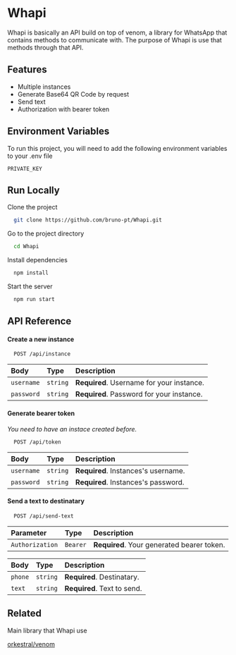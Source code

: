 
# Whapi

Whapi is basically an API build on top of venom, a library for WhatsApp that contains methods to communicate with. The purpose of Whapi is use that methods through that API.



## Features

- Multiple instances
- Generate Base64 QR Code by request
- Send text
- Authorization with bearer token


## Environment Variables

To run this project, you will need to add the following environment variables to your .env file

`PRIVATE_KEY`



## Run Locally

Clone the project

```bash
  git clone https://github.com/bruno-pt/Whapi.git
```

Go to the project directory

```bash
  cd Whapi
```

Install dependencies

```bash
  npm install
```

Start the server

```bash
  npm run start
```

## API Reference

#### Create a new instance

```http
  POST /api/instance
```

| Body | Type     | Description                |
| :-------- | :------- | :------------------------- |
| `username` | `string` | **Required**. Username for your instance. |
| `password` | `string` | **Required**. Password for your instance. |


#### Generate bearer token
*You need to have an instace created before.*

```http
  POST /api/token
```
| Body | Type     | Description                       |
| :-------- | :------- | :-------------------------------- |
| `username` | `string` | **Required**. Instances's username. |
| `password` | `string` | **Required**. Instances's password. |


#### Send a text to destinatary

```http
  POST /api/send-text
```
| Parameter | Type     | Description                       |
| :-------- | :------- | :-------------------------------- |
| `Authorization` | `Bearer` | **Required**. Your generated bearer token. |

| Body | Type     | Description                       |
| :-------- | :------- | :-------------------------------- |
| `phone` | `string` | **Required**. Destinatary. |
| `text` | `string` | **Required**. Text to send. |


## Related

Main library that Whapi use

[orkestral/venom](https://github.com/orkestral/venom)

